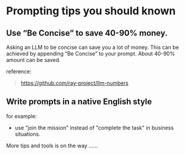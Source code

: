 # Prompting tips you should known

## Use “Be Concise” to save 40-90% money. 

Asking an LLM to be concise can save you a lot of money. This can be achieved by appending “Be Concise” to your prompt. About 40-90% amount can be saved.

reference:
> https://github.com/ray-project/llm-numbers


## Write prompts in a native English style

for example:
- use "join the mission" instead of "complete the task" in business situations.


More tips and tools is on the way ......